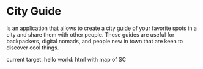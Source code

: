 # City Guide

Is an application that allows to create a city guide of your 
favorite spots in a city and share them with other people.
These guides are useful for backpackers, digital nomads, and 
people new in town that are keen to discover cool things.

current target: hello world: html with map of SC